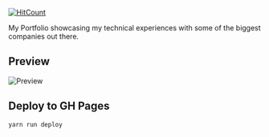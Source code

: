[![HitCount](http://hits.dwyl.io/rbhatia46/React-Portfolio.svg)](http://hits.dwyl.io/rbhatia46/React-Portfolio)


My Portfolio showcasing my technical experiences with some of the biggest companies out there.

## Preview
![Preview](https://user-images.githubusercontent.com/2164481/83996967-93ac2e00-a91a-11ea-86aa-2ce34a9d5ffa.png)

## Deploy to GH Pages

`yarn run deploy`


